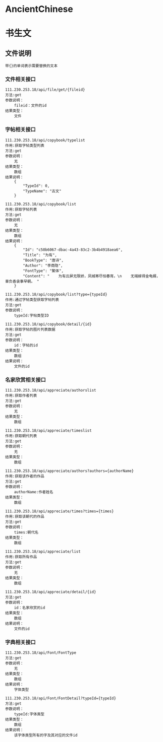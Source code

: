 # AncientChinese
书生文
=====
## 文件说明
    带{}的单词表示需要替换的文本
### 文件相关接口
    111.230.253.18/api/file/get/{fileid}
    方法:get
    参数说明：
        fileid：文件的id
    结果类型：
        文件
### 字帖相关接口
    111.230.253.18/api/copybook/typelist
    作用:获取字帖类型列表
    方法:get
    参数说明：
        无
    结果类型：
        数组
    结果说明：
        {
            "TypeId": 0,
            "TypeName": "古文"
        }
        
    111.230.253.18/api/copybook/list
    作用:获取字帖列表
    方法:get
    参数说明：
        无
    结果类型：
        数组
    结果说明：
        {
            "Id": "c50b6067-dbac-4a43-83c2-3b4b4918aea6",
            "Title": "为有",
            "BookType": "唐诗",
            "Author": "李商隐",
            "FontType": "繁体",
            "Content": "    为有云屏无限娇，凤城寒尽怕春宵。\n    无端嫁得金龟婿，辜负香衾事早朝。 "
        }
     
    111.230.253.18/api/copybook/list?type={typeId}
    作用:通过字帖类型获取字帖列表
    方法:get
    参数说明：
        typeId:字帖类型ID
        
    111.230.253.18/api/copybook/detail/{id}
    作用:获取字帖的图片列表数据
    方法:get
    参数说明：
        id：字帖的id
    结果类型：
        数组
    结果说明：
        文件的id
### 名家欣赏相关接口
    111.230.253.18/api/appreciate/authorslist
    作用:获取作者列表
    方法:get
    参数说明：
        无
    结果类型：
        数组
        
    111.230.253.18/api/appreciate/timeslist
    作用:获取朝代列表
    方法:get
    参数说明：
        无
    结果类型：
        数组
        
    111.230.253.18/api/appreciate/authors?authors={authorName}
    作用:获取该作者的作品
    方法:get
    参数说明：
        authorName:作者姓名
    结果类型：
        数组
        
    111.230.253.18/api/appreciate/times?times={times}
    作用:获取该朝代的作品
    方法:get
    参数说明：
        times:朝代名
    结果类型：
        数组
    
    111.230.253.18/api/appreciate/list
    作用:获取所有作品
    方法:get
    参数说明：
        无
    结果类型：
        数组
    
    111.230.253.18/api/appreciate/detail/{id}
    方法:get
    参数说明：
        id：名家欣赏的id
    结果类型：
        数组
    结果说明：
        文件的id
        
### 字典相关接口
    111.230.253.18/api/Font/FontType
    方法:get
    参数说明：
        无
    结果类型：
        数组
    结果说明：
        字体类型
        
    111.230.253.18/api/Font/FontDetail?typeId={typeId}
    方法:get
    参数说明：
        typeId:字体类型
    结果类型：
        数组
    结果说明：
        该字体类型所有的字及其对应的文件id
